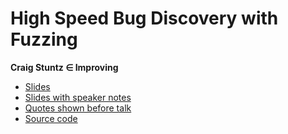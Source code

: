 # High Speed Bug Discovery with Fuzzing
**Craig Stuntz ∈ Improving**

* [Slides](https://speakerdeck.com/craigstuntz/high-speed-bug-discovery-with-fuzzing)
* [Slides with speaker notes](https://speakerdeck.com/craigstuntz/high-speed-bug-discovery-with-fuzzing-with-speaker-notes)
* [Quotes shown before talk](https://speakerdeck.com/craigstuntz/high-speed-bug-discovery-with-fuzzing-preroll-quotes)
* [Source code](https://github.com/CraigStuntz/Fizil)
